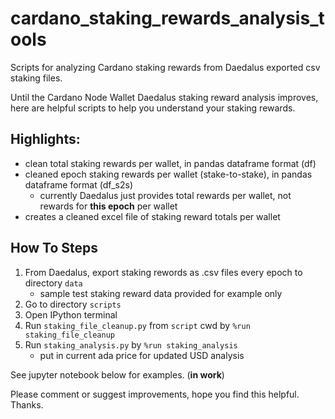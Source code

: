 # cardano_staking_rewards_analysis_tools
 Scripts for analyzing Cardano staking rewards from Daedalus exported csv staking files.

Until the Cardano Node Wallet Daedalus staking reward analysis improves, here are helpful scripts to help you understand your staking rewards. 

## Highlights:
* clean total staking rewards per wallet, in pandas dataframe format (df)
* cleaned epoch staking rewards per wallet (stake-to-stake), in pandas dataframe format (df_s2s)
    * currently Daedalus just provides total rewards per wallet, not rewards for **this epoch** per wallet
* creates a cleaned excel file of staking reward totals per wallet

## How To Steps
1. From Daedalus, export staking rewords as .csv files every epoch to directory `data`
    * sample test staking reward data provided for example only
2. Go to directory `scripts`
3. Open IPython terminal 
4. Run `staking_file_cleanup.py` from `script` cwd by `%run staking_file_cleanup`
5. Run `staking_analysis.py` by `%run staking_analysis`
    * put in current ada price for updated USD analysis
    
See jupyter notebook below for examples. (**in work**)

Please comment or suggest improvements, hope you find this helpful.  Thanks.


